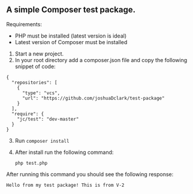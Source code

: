 ## A simple Composer test package.


Requirements:
- PHP must be installed (latest version is ideal)
- Latest version of Composer must be installed


1. Start a new project.
2. In your root directory add a composer.json file and copy the following snippet of code:

```
{
  "repositories": [
    {
      "type": "vcs",
      "url": "https://github.com/joshuaDclark/test-package"
    }
  ],
  "require": {
    "jc/test": "dev-master"
  }
}
```

3. Run `composer install`

4. After install run the following command:

   `php test.php`

After running this command you should see the following response:

`Hello from my test package! This is from V-2`
